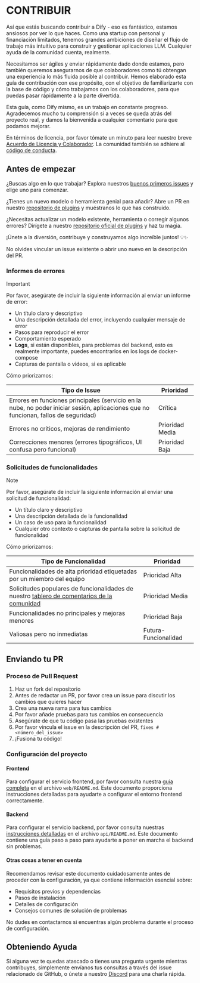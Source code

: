 # CONTRIBUIR

Así que estás buscando contribuir a Dify - eso es fantástico, estamos ansiosos por ver lo que haces. Como una startup con personal y financiación limitados, tenemos grandes ambiciones de diseñar el flujo de trabajo más intuitivo para construir y gestionar aplicaciones LLM. Cualquier ayuda de la comunidad cuenta, realmente.

Necesitamos ser ágiles y enviar rápidamente dado donde estamos, pero también queremos asegurarnos de que colaboradores como tú obtengan una experiencia lo más fluida posible al contribuir. Hemos elaborado esta guía de contribución con ese propósito, con el objetivo de familiarizarte con la base de código y cómo trabajamos con los colaboradores, para que puedas pasar rápidamente a la parte divertida.

Esta guía, como Dify mismo, es un trabajo en constante progreso. Agradecemos mucho tu comprensión si a veces se queda atrás del proyecto real, y damos la bienvenida a cualquier comentario para que podamos mejorar.

En términos de licencia, por favor tómate un minuto para leer nuestro breve [Acuerdo de Licencia y Colaborador](./LICENSE). La comunidad también se adhiere al [código de conducta](https://github.com/langgenius/.github/blob/main/CODE_OF_CONDUCT.md).

## Antes de empezar

¿Buscas algo en lo que trabajar? Explora nuestros [buenos primeros issues](https://github.com/langgenius/dify/issues?q=is%3Aissue%20state%3Aopen%20label%3A%22good%20first%20issue%22) y elige uno para comenzar.

¿Tienes un nuevo modelo o herramienta genial para añadir? Abre un PR en nuestro [repositorio de plugins](https://github.com/langgenius/dify-plugins) y muéstranos lo que has construido.

¿Necesitas actualizar un modelo existente, herramienta o corregir algunos errores? Dirígete a nuestro [repositorio oficial de plugins](https://github.com/langgenius/dify-official-plugins) y haz tu magia.

¡Únete a la diversión, contribuye y construyamos algo increíble juntos! 💡✨

No olvides vincular un issue existente o abrir uno nuevo en la descripción del PR.

### Informes de errores

> [!IMPORTANT]
> Por favor, asegúrate de incluir la siguiente información al enviar un informe de error:

- Un título claro y descriptivo
- Una descripción detallada del error, incluyendo cualquier mensaje de error
- Pasos para reproducir el error
- Comportamiento esperado
- **Logs**, si están disponibles, para problemas del backend, esto es realmente importante, puedes encontrarlos en los logs de docker-compose
- Capturas de pantalla o videos, si es aplicable

Cómo priorizamos:

  | Tipo de Issue                                                | Prioridad       |
  | ------------------------------------------------------------ | --------------- |
  | Errores en funciones principales (servicio en la nube, no poder iniciar sesión, aplicaciones que no funcionan, fallos de seguridad) | Crítica         |
  | Errores no críticos, mejoras de rendimiento                 | Prioridad Media |
  | Correcciones menores (errores tipográficos, UI confusa pero funcional) | Prioridad Baja  |

### Solicitudes de funcionalidades

> [!NOTE]
> Por favor, asegúrate de incluir la siguiente información al enviar una solicitud de funcionalidad:

- Un título claro y descriptivo
- Una descripción detallada de la funcionalidad
- Un caso de uso para la funcionalidad
- Cualquier otro contexto o capturas de pantalla sobre la solicitud de funcionalidad

Cómo priorizamos:

  | Tipo de Funcionalidad                                        | Prioridad       |
  | ------------------------------------------------------------ | --------------- |
  | Funcionalidades de alta prioridad etiquetadas por un miembro del equipo | Prioridad Alta  |
  | Solicitudes populares de funcionalidades de nuestro [tablero de comentarios de la comunidad](https://github.com/langgenius/dify/discussions/categories/feedbacks) | Prioridad Media |
  | Funcionalidades no principales y mejoras menores            | Prioridad Baja  |
  | Valiosas pero no inmediatas                                 | Futura-Funcionalidad |
## Enviando tu PR

### Proceso de Pull Request

1. Haz un fork del repositorio
2. Antes de redactar un PR, por favor crea un issue para discutir los cambios que quieres hacer
3. Crea una nueva rama para tus cambios
4. Por favor añade pruebas para tus cambios en consecuencia
5. Asegúrate de que tu código pasa las pruebas existentes
6. Por favor vincula el issue en la descripción del PR, `fixes #<número_del_issue>`
7. ¡Fusiona tu código!
### Configuración del proyecto

#### Frontend

Para configurar el servicio frontend, por favor consulta nuestra [guía completa](https://github.com/langgenius/dify/blob/main/web/README.md) en el archivo `web/README.md`. Este documento proporciona instrucciones detalladas para ayudarte a configurar el entorno frontend correctamente.

#### Backend

Para configurar el servicio backend, por favor consulta nuestras [instrucciones detalladas](https://github.com/langgenius/dify/blob/main/api/README.md) en el archivo `api/README.md`. Este documento contiene una guía paso a paso para ayudarte a poner en marcha el backend sin problemas.

#### Otras cosas a tener en cuenta

Recomendamos revisar este documento cuidadosamente antes de proceder con la configuración, ya que contiene información esencial sobre:
- Requisitos previos y dependencias
- Pasos de instalación
- Detalles de configuración
- Consejos comunes de solución de problemas

No dudes en contactarnos si encuentras algún problema durante el proceso de configuración.
## Obteniendo Ayuda

Si alguna vez te quedas atascado o tienes una pregunta urgente mientras contribuyes, simplemente envíanos tus consultas a través del issue relacionado de GitHub, o únete a nuestro [Discord](https://discord.gg/8Tpq4AcN9c) para una charla rápida. 
